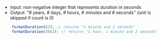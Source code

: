 - Input: non-negative integer that represents duration in seconds
- Output: "# years, # days, # hours, # minutes and # seconds" (unit is skipped if count is 0)

```js
    formatDuration(62); // returns "1 minute and 2 seconds"
    formatDuration(3662); // returns "1 hour, 1 minute and 2 seconds"
```
 